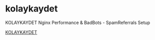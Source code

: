 # kolaykaydet

KOLAYKAYDET Nginx Performance & BadBots - SpamReferrals Setup

[KOLAYKAYDET](https://www.kolaykaydet.com)
